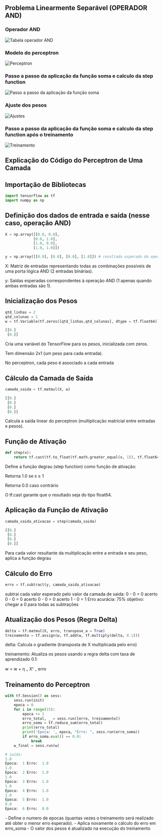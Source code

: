 ## Problema Linearmente Separável (OPERADOR AND)

### Operador AND

![Tabela operador AND](imagens/operador-e.png)

### Modelo do perceptron

![Perceptron](imagens/perceptron.png)

### Passo a passo da aplicação da função soma e calculo da step function

![Passo a passo da aplicação da função soma](imagens/passos-soma-perceptron.png)

### Ajuste dos pesos

![Ajustes](imagens/ajuste.png)

### Passo a passo da aplicação da função soma e calculo da step function após o treinamento

![Treinamento](imagens/passos-acerto.png)

## Explicação do Código do Perceptron de Uma Camada

## Importação de Bibliotecas

```python
import tensorflow as tf
import numpy as np
```

## Definição dos dados de entrada e saída (nesse caso, operação AND)

```python
X = np.array([[0.0, 0.0],
             [0.0, 1.0],
             [1.0, 0.0],
             [1.0, 1.0]])

y = np.array([[0.0], [0.0], [0.0], [1.0]]) # resultado esperado da operação
```

<P>X: Matriz de entradas representando todas as combinações possíveis de uma porta lógica AND (2 entradas binárias).

y: Saídas esperadas correspondentes à operação AND (1 apenas quando ambas entradas são 1).</P>

## Inicialização dos Pesos

```python
qtd_linhas = 2
qtd_colunas = 1
w = tf.Variable(tf.zeros([qtd_linhas,qtd_colunas], dtype = tf.float64)) # pesos

[[0.]
 [0.]]
```

<p>
Cria uma variável do TensorFlow para os pesos, inicializada com zeros.

Tem dimensão 2x1 (um peso para cada entrada).

No perceptron, cada peso é associado a cada entrada

</p>

## Cálculo da Camada de Saída

```python
camada_saida = tf.matmul(X, w)

[[0.]
 [0.]
 [0.]
 [0.]]
```

<p>
Calcula a saída linear do perceptron (multiplicação matricial entre entradas e pesos). 
</p>

## Função de Ativação

```python
def step(x):
    return tf.cast(tf.to_float(tf.math.greater_equal(x, 1)), tf.float64)
```

<p>
Define a função degrau (step function) como função de ativação:

Retorna 1.0 se x ≥ 1

Retorna 0.0 caso contrário

O tf.cast garante que o resultado seja do tipo float64.

</p>

## Aplicação da Função de Ativação

```python
camada_saida_ativacao = step(camada_saida)

[[0.]
 [0.]
 [0.]
 [0.]]
```

<p>
Para cada valor resultante da multiplicação entre a entrada e seu peso, aplica a função degrau
</p>

## Cálculo do Erro

```python
erro = tf.subtract(y, camada_saida_ativacao)
```

<p>
subtrai cada valor esperado pelo valor da camada de saida:
0 - 0 = 0 acerto
0 - 0 = 0 acerto
0 - 0 = 0 acerto
1 - 0 = 1 Erro
acurácia: 75%
objetivo: chegar a 0 para todas as subtrações
</p>

## Atualização dos Pesos (Regra Delta)

```python
delta = tf.matmul(X, erro, transpose_a = True)
treinamento = tf.assign(w, tf.add(w, tf.multiply(delta, 0.1)))
```

<p>
delta: Calcula o gradiente (transposta de X multiplicada pelo erro)

treinamento: Atualiza os pesos usando a regra delta com taxa de aprendizado 0.1:

w = w + η _ Xᵀ _ erro

</p>

## Treinamento do Perceptron

```python
with tf.Session() as sess:
    sess.run(init)
    epoca = 0
    for i in range(15):
        epoca += 1
        erro_total, _ = sess.run([erro, treinamento])
        erro_soma = tf.reduce_sum(erro_total)
        print(erro_total)
        print('Epoca: ', epoca, "Erro: ", sess.run(erro_soma))
        if erro_soma.eval() == 0.0:
            break
    w_final = sess.run(w)

# saída:
1.0
Epoca:  1 Erro:  1.0
1.0
Epoca:  2 Erro:  1.0
1.0
Epoca:  3 Erro:  1.0
1.0
Epoca:  4 Erro:  1.0
1.0
Epoca:  5 Erro:  1.0
0.0
Epoca:  6 Erro:  0.0
```

<p>
- Define o numero de epocas (quantas vezes o treinamento será realizado até obter o menor erro esperado).
- Aplica novamente o cálculo do erro em erro_soma
- O valor dos pesos é atualizado na execução do treinamento
</p>
